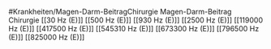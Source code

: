 #Krankheiten/Magen-Darm-BeitragChirurgie
Magen-Darm-Beitrag Chirurgie
[[30 Hz (E)]]
[[500 Hz (E)]]
[[930 Hz (E)]]
[[2500 Hz (E)]]
[[119000 Hz (E)]]
[[417500 Hz (E)]]
[[545310 Hz (E)]]
[[673300 Hz (E)]]
[[796500 Hz (E)]]
[[825000 Hz (E)]]